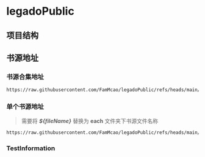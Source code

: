 # legadoPublic

## 项目结构


## 书源地址

### 书源合集地址

``` sh
https://raw.githubusercontent.com/FamMcao/legadoPublic/refs/heads/main/BookSources/bookSource.json
```
### 单个书源地址

> 需要将 ***${fileName}*** 替换为 **each** 文件夹下书源文件名称

``` sh
https://raw.githubusercontent.com/FamMcao/legadoPublic/refs/heads/main/BookSources/each/${fileName}.json
```
### TestInformation
